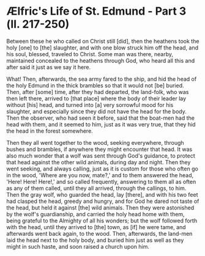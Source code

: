 # Ælfric's Life of St. Edmund - Part 3 (ll. 217-250)

Between these he who called on Christ still [did], then the heathens took the holy [one] to [the] slaughter, and with one blow struck him off the head, and his soul, blessed, traveled to Christ. Some man was there, nearby, maintained concealed to the heathens through God, who heard all this and after said it just as we say it here.

What! Then, afterwards, the sea army fared to the ship, and hid the head of the holy Edmund in the thick brambles so that it would not [be] buried. Then, after [some] time, after they had departed, the land-folk, who was then left there, arrived to [that place] where the body of their leader lay without [his] head, and turned into [a] very sorrowful mood for his slaughter, and especially since they did not have the head for the body. Then the observer, who had seen it before, said that the boat-men had the head with them, and it seemed to him, just as it was very true, that they hid the head in the forest somewhere.

Then they all went together to the wood, seeking everywhere, through bushes and brambles, if anywhere they might encounter that head. It was also much wonder that a wolf was sent through God's guidance, to protect that head against the other wild animals, during day and night. Then they went seeking, and always calling, just as it is custom for those who often go in the wood, 'Where are you now, mate?,' and to them answered the head, 'Here! Here! Here!,' and so called frequently, answering to them all as often as any of them called, until they all arrived, through the callings, to him. Then the gray wolf, who guarded the head, lay [there], and with his two feet had clasped the head, greedy and hungry, and for God he dared not taste of the head, but held it against [the] wild animals. Then they were astonished by the wolf's guardianship, and carried the holy head home with them, being grateful to the Almighty of all his wonders; but the wolf followed forth with the head, until they arrived to [the] town, as [if] he were tame, and afterwards went back again, to the wood. Then, afterwards, the land-men laid the head next to the holy body, and buried him just as well as they might in such haste, and soon raised a church upon him.
